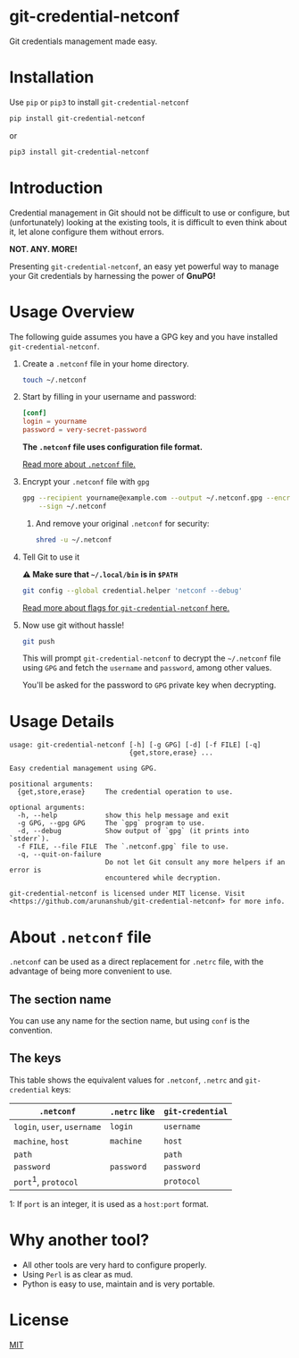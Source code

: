 # git-credential-netconf

Git credentials management made easy.

# Installation

Use `pip` or `pip3` to install `git-credential-netconf`

```bash
pip install git-credential-netconf
```

or

```bash
pip3 install git-credential-netconf
```

# Introduction

Credential management in Git should not be difficult to use or configure, but
(unfortunately) looking at the existing tools, it is difficult to even think
about it, let alone configure them without errors.

**NOT. ANY. MORE!**

Presenting `git-credential-netconf`, an easy yet powerful way to manage your
Git credentials by harnessing the power of **GnuPG!**

# Usage Overview

The following guide assumes you have a GPG key and you have installed `git-credential-netconf`.

1. Create a `.netconf` file in your home directory.

   ```bash
   touch ~/.netconf
   ```

2. Start by filling in your username and password:

   ```conf
   [conf]
   login = yourname
   password = very-secret-password
   ```

   **The `.netconf` file uses configuration file format.**

   [Read more about `.netconf` file.](#about-netconf-file)

3. Encrypt your `.netconf` file with `gpg`

   ```bash
   gpg --recipient yourname@example.com --output ~/.netconf.gpg --encrypt \
       --sign ~/.netconf
   ```

   1. And remove your original `.netconf` for security:

      ```bash
      shred -u ~/.netconf
      ```

4. Tell Git to use it

   **⚠️ Make sure that `~/.local/bin` is in `$PATH`**

   ```bash
   git config --global credential.helper 'netconf --debug'
   ```

   [Read more about flags for `git-credential-netconf` here.](#usage-details)

5. Now use git without hassle!

   ```bash
   git push
   ```

   This will prompt `git-credential-netconf` to decrypt the `~/.netconf` file
   using `GPG` and fetch the `username` and `password`, among other values.

   You'll be asked for the password to `GPG` private key when decrypting.

# Usage Details

```none
usage: git-credential-netconf [-h] [-g GPG] [-d] [-f FILE] [-q]
                              {get,store,erase} ...

Easy credential management using GPG.

positional arguments:
  {get,store,erase}     The credential operation to use.

optional arguments:
  -h, --help            show this help message and exit
  -g GPG, --gpg GPG     The `gpg` program to use.
  -d, --debug           Show output of `gpg` (it prints into `stderr`).
  -f FILE, --file FILE  The `.netconf.gpg` file to use.
  -q, --quit-on-failure
                        Do not let Git consult any more helpers if an error is
                        encountered while decryption.

git-credential-netconf is licensed under MIT license. Visit
<https://github.com/arunanshub/git-credential-netconf> for more info.
```

# About `.netconf` file

`.netconf` can be used as a direct replacement for `.netrc` file, with the
advantage of being more convenient to use.

## The section name

You can use any name for the section name, but using `conf` is the convention.

## The keys

This table shows the equivalent values for `.netconf`, `.netrc` and
`git-credential` keys:

| `.netconf`                     | `.netrc` like | `git-credential` |
|--------------------------------|---------------|------------------|
| `login`, `user`, `username`    | `login`       | `username`       |
| `machine`, `host`              | `machine`     | `host`           |
| `path`                         |               | `path`           |
| `password`                     | `password`    | `password`       |
| `port`<sup>1</sup>, `protocol` |               | `protocol`       |

1: If `port` is an integer, it is used as a `host:port` format.

# Why another tool?

- All other tools are very hard to configure properly.
- Using `Perl` is as clear as mud.
- Python is easy to use, maintain and is very portable.

# License

[MIT](https://choosealicense.com/licenses/mit/)
